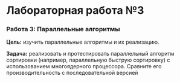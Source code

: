 # Лабораторная работа №3

### Работа 3: Параллельные алгоритмы

**Цель:** изучить параллельные алгоритмы и их реализацию.

**Задача:** реализовать и протестировать параллельный алгоритм сортировки (например, параллельную быструю сортировку) с использованием многоядерного процессора. Сравните его производительность с последовательной версией